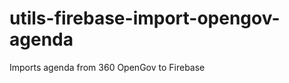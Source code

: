 utils-firebase-import-opengov-agenda
====================================

Imports agenda from 360 OpenGov to Firebase
